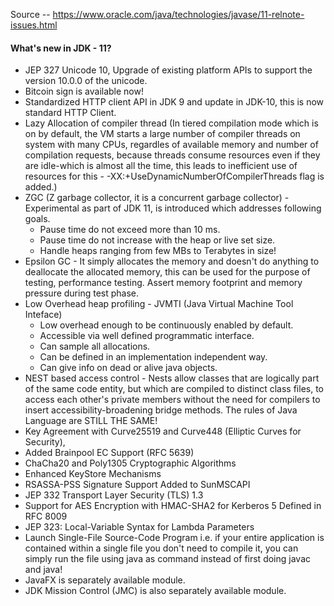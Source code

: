 Source -- https://www.oracle.com/java/technologies/javase/11-relnote-issues.html


#### What's new in JDK - 11?
* JEP 327 Unicode 10, Upgrade of existing platform APIs to support the version 10.0.0 of the unicode.
* Bitcoin sign is available now!
* Standardized HTTP client API in JDK 9 and update in JDK-10, this is now standard HTTP Client.
* Lazy Allocation of compiler thread (In tiered compilation mode which is on by default, the VM starts a 
large number of compiler threads on system with many CPUs, regardles of available memory and number of compilation 
requests, because threads consume resources even if they are idle-which is almost all the time, this leads to 
inefficient use of resources for this - -XX:+UseDynamicNumberOfCompilerThreads flag is added.)
* ZGC (Z garbage collector, it is a concurrent garbage collector) - Experimental as part of JDK 11, is introduced which addresses following
 goals.
  * Pause time do not exceed more than 10 ms.
  * Pause time do not increase with the heap or live set size.
  * Handle heaps ranging from few MBs to Terabytes in size!
* Epsilon GC - It simply allocates the memory and doesn't do anything to deallocate the allocated memory, this 
can be used for the purpose of testing, performance testing. Assert memory footprint and memory pressure during test phase.
* Low Overhead heap profiling - JVMTI (Java Virtual Machine Tool Inteface)
  * Low overhead enough to be continuously enabled by default.
  * Accessible via well defined programmatic interface.
  * Can sample all allocations.
  * Can be defined in an implementation independent way.
  * Can give info on dead or alive java objects.
* NEST based access control - Nests allow classes that are logically part of the same code entity, but which are compiled 
to distinct class files, to access each other's private members without the need for compilers to insert 
 accessibility-broadening bridge methods. The rules of Java Language are STILL THE SAME!
* Key Agreement with Curve25519 and Curve448 (Elliptic Curves for Security), 
* Added Brainpool EC Support (RFC 5639)
* ChaCha20 and Poly1305 Cryptographic Algorithms
* Enhanced KeyStore Mechanisms
* RSASSA-PSS Signature Support Added to SunMSCAPI
* JEP 332 Transport Layer Security (TLS) 1.3
* Support for AES Encryption with HMAC-SHA2 for Kerberos 5 Defined in RFC 8009
* JEP 323: Local-Variable Syntax for Lambda Parameters
* Launch Single-File Source-Code Program i.e. if your entire application is contained within a single file you don't need to 
compile it, you can simply run the file using java as command instead of first doing javac and java! 
* JavaFX is separately available module.
* JDK Mission Control (JMC) is also separately available module.